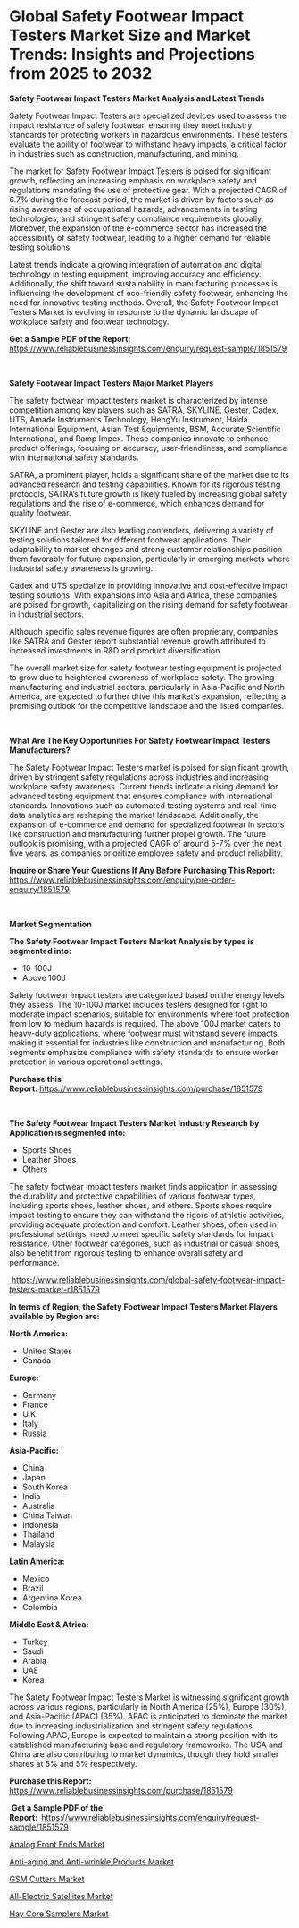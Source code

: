 <p><h1>Global Safety Footwear Impact Testers Market Size and Market Trends: Insights and Projections from 2025 to 2032</h1></p><p><strong>Safety Footwear Impact Testers Market Analysis and Latest Trends</strong></p>
<p><p>Safety Footwear Impact Testers are specialized devices used to assess the impact resistance of safety footwear, ensuring they meet industry standards for protecting workers in hazardous environments. These testers evaluate the ability of footwear to withstand heavy impacts, a critical factor in industries such as construction, manufacturing, and mining.</p><p>The market for Safety Footwear Impact Testers is poised for significant growth, reflecting an increasing emphasis on workplace safety and regulations mandating the use of protective gear. With a projected CAGR of 6.7% during the forecast period, the market is driven by factors such as rising awareness of occupational hazards, advancements in testing technologies, and stringent safety compliance requirements globally. Moreover, the expansion of the e-commerce sector has increased the accessibility of safety footwear, leading to a higher demand for reliable testing solutions.</p><p>Latest trends indicate a growing integration of automation and digital technology in testing equipment, improving accuracy and efficiency. Additionally, the shift toward sustainability in manufacturing processes is influencing the development of eco-friendly safety footwear, enhancing the need for innovative testing methods. Overall, the Safety Footwear Impact Testers Market is evolving in response to the dynamic landscape of workplace safety and footwear technology.</p></p>
<p><strong>Get a Sample PDF of the Report:&nbsp;</strong> <a href="https://www.reliablebusinessinsights.com/enquiry/request-sample/1851579?utm_campaign=1138&utm_medium=2&utm_source=Github&utm_content=ia&utm_term=07012025&utm_id=safety-footwear-impact-testers">https://www.reliablebusinessinsights.com/enquiry/request-sample/1851579</a></p>
<p>&nbsp;</p>
<p><strong>Safety Footwear Impact Testers Major Market Players</strong></p>
<p><p>The safety footwear impact testers market is characterized by intense competition among key players such as SATRA, SKYLINE, Gester, Cadex, UTS, Amade Instruments Technology, HengYu Instrument, Haida International Equipment, Asian Test Equipments, BSM, Accurate Scientific International, and Ramp Impex. These companies innovate to enhance product offerings, focusing on accuracy, user-friendliness, and compliance with international safety standards.</p><p>SATRA, a prominent player, holds a significant share of the market due to its advanced research and testing capabilities. Known for its rigorous testing protocols, SATRA’s future growth is likely fueled by increasing global safety regulations and the rise of e-commerce, which enhances demand for quality footwear.</p><p>SKYLINE and Gester are also leading contenders, delivering a variety of testing solutions tailored for different footwear applications. Their adaptability to market changes and strong customer relationships position them favorably for future expansion, particularly in emerging markets where industrial safety awareness is growing.</p><p>Cadex and UTS specialize in providing innovative and cost-effective impact testing solutions. With expansions into Asia and Africa, these companies are poised for growth, capitalizing on the rising demand for safety footwear in industrial sectors.</p><p>Although specific sales revenue figures are often proprietary, companies like SATRA and Gester report substantial revenue growth attributed to increased investments in R&D and product diversification.</p><p>The overall market size for safety footwear testing equipment is projected to grow due to heightened awareness of workplace safety. The growing manufacturing and industrial sectors, particularly in Asia-Pacific and North America, are expected to further drive this market's expansion, reflecting a promising outlook for the competitive landscape and the listed companies.</p></p>
<p>&nbsp;</p>
<p><strong>What Are The Key Opportunities For Safety Footwear Impact Testers Manufacturers?</strong></p>
<p><p>The Safety Footwear Impact Testers market is poised for significant growth, driven by stringent safety regulations across industries and increasing workplace safety awareness. Current trends indicate a rising demand for advanced testing equipment that ensures compliance with international standards. Innovations such as automated testing systems and real-time data analytics are reshaping the market landscape. Additionally, the expansion of e-commerce and demand for specialized footwear in sectors like construction and manufacturing further propel growth. The future outlook is promising, with a projected CAGR of around 5-7% over the next five years, as companies prioritize employee safety and product reliability.</p></p>
<p><strong>Inquire or Share Your Questions If Any Before Purchasing This Report:</strong> <a href="https://www.reliablebusinessinsights.com/enquiry/pre-order-enquiry/1851579?utm_campaign=1138&utm_medium=2&utm_source=Github&utm_content=ia&utm_term=07012025&utm_id=safety-footwear-impact-testers">https://www.reliablebusinessinsights.com/enquiry/pre-order-enquiry/1851579</a></p>
<p>&nbsp;</p>
<p><strong>Market Segmentation</strong></p>
<p><strong>The Safety Footwear Impact Testers Market Analysis by types is segmented into:</strong></p>
<p><ul><li>10-100J</li><li>Above 100J</li></ul></p>
<p><p>Safety footwear impact testers are categorized based on the energy levels they assess. The 10-100J market includes testers designed for light to moderate impact scenarios, suitable for environments where foot protection from low to medium hazards is required. The above 100J market caters to heavy-duty applications, where footwear must withstand severe impacts, making it essential for industries like construction and manufacturing. Both segments emphasize compliance with safety standards to ensure worker protection in various operational settings.</p></p>
<p><strong>Purchase this Report:&nbsp;</strong><a href="https://www.reliablebusinessinsights.com/purchase/1851579?utm_campaign=1138&utm_medium=2&utm_source=Github&utm_content=ia&utm_term=07012025&utm_id=safety-footwear-impact-testers">https://www.reliablebusinessinsights.com/purchase/1851579</a></p>
<p>&nbsp;</p>
<p><strong>The Safety Footwear Impact Testers Market Industry Research by Application is segmented into:</strong></p>
<p><ul><li>Sports Shoes</li><li>Leather Shoes</li><li>Others</li></ul></p>
<p><p>The safety footwear impact testers market finds application in assessing the durability and protective capabilities of various footwear types, including sports shoes, leather shoes, and others. Sports shoes require impact testing to ensure they can withstand the rigors of athletic activities, providing adequate protection and comfort. Leather shoes, often used in professional settings, need to meet specific safety standards for impact resistance. Other footwear categories, such as industrial or casual shoes, also benefit from rigorous testing to enhance overall safety and performance.</p></p>
<p><a href="https://www.reliablebusinessinsights.com/global-safety-footwear-impact-testers-market-r1851579?utm_campaign=1138&utm_medium=2&utm_source=Github&utm_content=ia&utm_term=07012025&utm_id=safety-footwear-impact-testers">&nbsp;https://www.reliablebusinessinsights.com/global-safety-footwear-impact-testers-market-r1851579</a></p>
<p><strong>In terms of Region, the Safety Footwear Impact Testers Market Players available by Region are:</strong></p>
<p>
    <p> <strong> North America: </strong>
        <ul>
            <li>United States</li>
            <li>Canada</li>
        </ul>
        </p> 
    <p> <strong> Europe: </strong>
        <ul>
            <li>Germany</li>
            <li>France</li>
            <li>U.K.</li>
            <li>Italy</li>
            <li>Russia</li>
        </ul>
        </p> 
    <p> <strong> Asia-Pacific: </strong>
        <ul>
            <li>China</li>
            <li>Japan</li>
            <li>South Korea</li>
            <li>India</li>
            <li>Australia</li>
            <li>China Taiwan</li>
            <li>Indonesia</li>
            <li>Thailand</li>
            <li>Malaysia</li>
        </ul>
        </p> 
    <p> <strong> Latin America: </strong>
        <ul>
            <li>Mexico</li>
            <li>Brazil</li>
            <li>Argentina Korea</li>
            <li>Colombia</li>
        </ul>
        </p> 
    <p> <strong> Middle East & Africa: </strong>
        <ul>
            <li>Turkey</li>
            <li>Saudi</li>
            <li>Arabia</li>
            <li>UAE</li>
            <li>Korea</li>
        </ul>
    </p>
    </p>
<p><p>The Safety Footwear Impact Testers Market is witnessing significant growth across various regions, particularly in North America (25%), Europe (30%), and Asia-Pacific (APAC) (35%). APAC is anticipated to dominate the market due to increasing industrialization and stringent safety regulations. Following APAC, Europe is expected to maintain a strong position with its established manufacturing base and regulatory frameworks. The USA and China are also contributing to market dynamics, though they hold smaller shares at 5% and 5% respectively.</p></p>
<p><strong>Purchase this Report: </strong><a href="https://www.reliablebusinessinsights.com/purchase/1851579?utm_campaign=1138&utm_medium=2&utm_source=Github&utm_content=ia&utm_term=07012025&utm_id=safety-footwear-impact-testers">https://www.reliablebusinessinsights.com/purchase/1851579</a></p>
<p>&nbsp;<strong>Get a Sample PDF of the Report:&nbsp;&nbsp;</strong><a href="https://www.reliablebusinessinsights.com/enquiry/request-sample/1851579?utm_campaign=1138&utm_medium=2&utm_source=Github&utm_content=ia&utm_term=07012025&utm_id=safety-footwear-impact-testers">https://www.reliablebusinessinsights.com/enquiry/request-sample/1851579</a></p>
<p><strong></strong></p>
<p><p><a href="https://www.linkedin.com/pulse/whats-driving-analog-front-ends-market-cagr-42-expected-sysye?utm_campaign=1138&utm_medium=2&utm_source=Github&utm_content=ia&utm_term=07012025&utm_id=safety-footwear-impact-testers">Analog Front Ends Market</a></p><p><a href="https://www.linkedin.com/pulse/booming-anti-aging-anti-wrinkle-products-market-sector-analysis-n7kqf?utm_campaign=1138&utm_medium=2&utm_source=Github&utm_content=ia&utm_term=07012025&utm_id=safety-footwear-impact-testers">Anti-aging and Anti-wrinkle Products Market</a></p><p><a href="https://github.com/norbeludie83/Market-Research-Report-List-1/blob/main/gsm-cutters-market.md?utm_campaign=1138&utm_medium=2&utm_source=Github&utm_content=ia&utm_term=07012025&utm_id=safety-footwear-impact-testers">GSM Cutters Market</a></p><p><a href="https://www.linkedin.com/pulse/navigating-competitive-landscape-all-electric-satellites-d5jhf?utm_campaign=1138&utm_medium=2&utm_source=Github&utm_content=ia&utm_term=07012025&utm_id=safety-footwear-impact-testers">All-Electric Satellites Market</a></p><p><a href="https://github.com/shirleenfraker87/Market-Research-Report-List-1/blob/main/hay-core-samplers-market.md?utm_campaign=1138&utm_medium=2&utm_source=Github&utm_content=ia&utm_term=07012025&utm_id=safety-footwear-impact-testers">Hay Core Samplers Market</a></p></p>